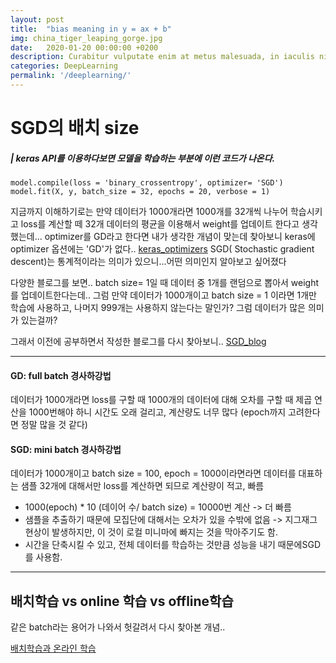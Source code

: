 ```yaml
---
layout: post
title:  "bias meaning in y = ax + b"
img: china_tiger_leaping_gorge.jpg
date:   2020-01-20 00:00:00 +0200
description: Curabitur vulputate enim at metus malesuada, in iaculis nisl tincidunt. Mauris dapibus ut ante ornare ullamcorper. Vivamus ultrices erat lorem. Phasellus pretium nisl ac elit porttitor, id condimentum velit aliquam.
categories: DeepLearning
permalink: '/deeplearning/'
---
```


# SGD의 배치 size


#####  | keras API를 이용하다보면 모델을 학습하는 부분에 이런 코드가 나온다.

```
model.compile(loss = 'binary_crossentropy', optimizer= 'SGD')
model.fit(X, y, batch_size = 32, epochs = 20, verbose = 1)

```
지금까지 이해하기로는
만약 데이터가 1000개라면 1000개를 32개씩 나누어 학습시키고  loss를 계산할 떼 32개 데이터의 평균을 이용해서 weight를 업데이트 한다고 생각했는데...
optimizer를 GD라고 한다면 내가 생각한 개념이 맞는데 찾아보니 keras에 optimizer 옵션에는 'GD'가 없다..
[keras_optimizers](https://keras.io/optimizers/#sgd)
SGD( Stochastic gradient descent)는 통계적이라는 의미가 있으니...어떤 의미인지 알아보고 싶어졌다


다양한 블로그를 보면..
batch size= 1일 때 데이터 중 1개를 랜덤으로 뽑아서 weight를 업데이트한다는데..
그럼 만약 데이터가 1000개이고 batch size = 1 이라면 1개만 학습에 사용하고, 나머지 999개는 사용하지 않는다는 말인가? 그럼 데이터가 많은 의미가 있는걸까?

그래서 이전에 공부하면서 작성한 블로그를 다시 찾아보니..
[SGD_blog](https://blog.naver.com/wildgrapes18/221550519186)

---
#### GD: full batch 경사하강법
데이터가 1000개라면 loss를 구할 때 1000개의 데이터에 대해 오차를 구할 때 제곱 연산을 1000번해야 하니 시간도 오래 걸리고, 계산량도 너무 많다 (epoch까지 고려한다면 정말 많을 것 같다)

#### SGD: mini batch 경사하강법
데이터가 1000개이고 batch size = 100, epoch = 1000이라면라면
데이터를 대표하는 샘플 32개에 대해서만 loss를 계산하면 되므로 계산량이 적고, 빠름
- 1000(epoch) * 10 (데이어 수/ batch size) = 10000번 계산 -> 더 빠름
- 샘플을 추출하기 때문에 모집단에 대해서는 오차가 있을 수밖에 없음 -> 지그재그 현상이 발생하지만, 이 것이 로컬 미니마에 빠지는 것을 막아주기도 함.
- 시간을 단축시킬 수 있고, 전체 데이터를 학습하는 것만큼 성능을 내기 때문에SGD를 사용함.

---
## 배치학습 vs online 학습 vs offline학습 
같은 batch라는 용어가 나와서 헛갈려서 다시 찾아본 개념..

[배치학습과 온라인 학습](https://stickie.tistory.com/44)



